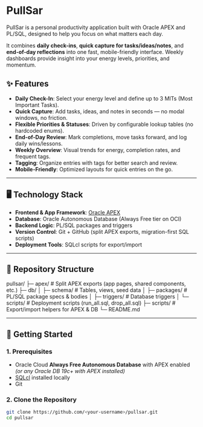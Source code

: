 # PullSar

PullSar is a personal productivity application built with Oracle APEX and PL/SQL, designed to help you focus on what matters each day.

It combines **daily check-ins**, **quick capture for tasks/ideas/notes**, and **end-of-day reflections** into one fast, mobile-friendly interface. Weekly dashboards provide insight into your energy levels, priorities, and momentum.

## ✨ Features

- **Daily Check-In**: Select your energy level and define up to 3 MITs (Most Important Tasks).
- **Quick Capture**: Add tasks, ideas, and notes in seconds — no modal windows, no friction.
- **Flexible Priorities & Statuses**: Driven by configurable lookup tables (no hardcoded enums).
- **End-of-Day Review**: Mark completions, move tasks forward, and log daily wins/lessons.
- **Weekly Overview**: Visual trends for energy, completion rates, and frequent tags.
- **Tagging**: Organize entries with tags for better search and review.
- **Mobile-Friendly**: Optimized layouts for quick entries on the go.

---

## 🖥 Technology Stack

- **Frontend & App Framework**: [Oracle APEX](https://apex.oracle.com/)
- **Database**: Oracle Autonomous Database (Always Free tier on OCI)
- **Backend Logic**: PL/SQL packages and triggers
- **Version Control**: Git + GitHub (split APEX exports, migration-first SQL scripts)
- **Deployment Tools**: SQLcl scripts for export/import

---

## 📂 Repository Structure

pullsar/
├─ apex/ # Split APEX exports (app pages, shared components, etc.)
├─ db/
│ ├─ schema/ # Tables, views, seed data
│ ├─ packages/ # PL/SQL package specs & bodies
│ ├─ triggers/ # Database triggers
│ └─ scripts/ # Deployment scripts (run_all.sql, drop_all.sql)
├─ scripts/ # Export/import helpers for APEX & DB
└─ README.md

---

## 🚀 Getting Started

### 1. Prerequisites
- Oracle Cloud **Always Free Autonomous Database** with APEX enabled  
  *(or any Oracle DB 19c+ with APEX installed)*
- [SQLcl](https://www.oracle.com/database/technologies/appdev/sqlcl.html) installed locally
- Git

### 2. Clone the Repository
```bash
git clone https://github.com/<your-username>/pullsar.git
cd pullsar
